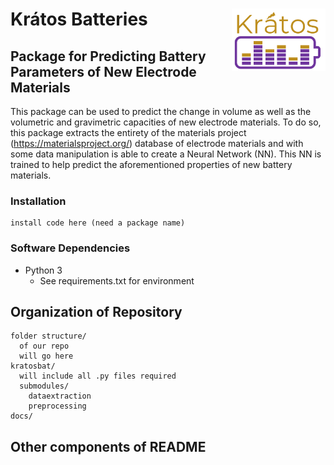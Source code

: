 # Krátos Batteries <img align="right" src="images/logo.png" width="150">
## Package for Predicting Battery Parameters of New Electrode Materials
This package can be used to predict the change in volume as well as the volumetric and gravimetric capacities of new electrode materials. To do so, this package extracts the entirety of the materials project (https://materialsproject.org/) database of electrode materials and with some data manipulation is able to create a Neural Network (NN). This NN is trained to help predict the aforementioned properties of new battery materials.

### Installation
```
install code here (need a package name)
```
### Software Dependencies
- Python 3
  - See requirements.txt for environment
## Organization of Repository
```
folder structure/
  of our repo
  will go here
kratosbat/
  will include all .py files required
  submodules/
    dataextraction
    preprocessing
docs/
```

## Other components of README
